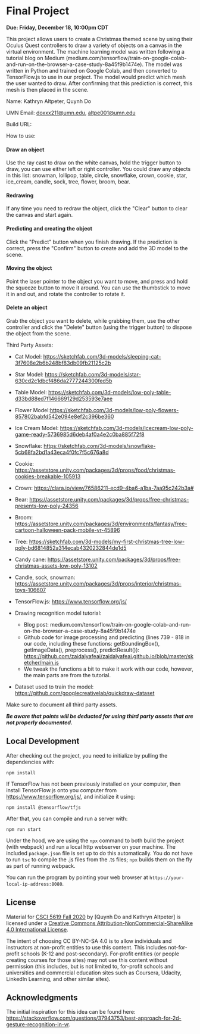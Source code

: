 # Final Project

**Due: Friday, December 18, 10:00pm CDT**


This project allows users to create a Christmas themed scene by using their Oculus Quest controllers to draw a variety of objects on a canvas in the virtual environment. The machine learning model was written following a tutorial blog on Medium (medium.com/tensorflow/train-on-google-colab-and-run-on-the-browser-a-case-study-8a45f9b1474e). The model was written in Python and trained on Google Colab, and then converted to TensorFlow.js to use in our project. The model would predict which mesh the user wanted to draw. After confirming that this prediction is correct, this mesh is then placed in the scene.


Name: Kathryn Altpeter, Quynh Do

UMN Email: doxxx211@umn.edu, altpe001@umn.edu

Build URL:

How to use:

#### Draw an object
Use the ray cast to draw on the white canvas, hold the trigger button to draw, you can use either left or right controller. You could draw any objects in this list: snowman, lollipop, table, circle, snowflake, crown, cookie, star, ice_cream, candle, sock, tree, flower, broom, bear.

#### Redrawing
If any time you need to redraw the object, click the "Clear" button to clear the canvas and start again.

#### Predicting and creating the object
Click the "Predict" button when you finish drawing. If the prediction is correct, press the "Confirm" button to create and add the 3D model to the scene.

#### Moving the object
Point the laser pointer to the object you want to move, and press and hold the squeeze button to move it around. You can use the thumbstick to move it in and out, and rotate the controller to rotate it.

#### Delete an object
Grab the object you want to delete, while grabbing them, use the other controller and click the "Delete" button (using the trigger button) to dispose the object from the scene.


Third Party Assets:
* Cat Model: https://sketchfab.com/3d-models/sleeping-cat-3f7608e2b6b248bf83db09fb21125c2b
* Star Model: https://sketchfab.com/3d-models/star-630cd2c1dbcf486da2777244300fed5b
* Table Model: https://sketchfab.com/3d-models/low-poly-table-d33bd88ed7f146669129d253593e7aee
* Flower Model:https://sketchfab.com/3d-models/low-poly-flowers-857802babfd542e094e8ef2c396be360
* Ice Cream Model: https://sketchfab.com/3d-models/icecream-low-poly-game-ready-5736985d6deb4af0a4e2c0ba885f72f8
* Snowflake: https://sketchfab.com/3d-models/snowflake-5cb68fa2bd1a43eca4f0fc7f5c676a8d
* Cookie: https://assetstore.unity.com/packages/3d/props/food/christmas-cookies-breakable-105913
* Crown: https://clara.io/view/76586211-ecd9-4ba6-a1ba-7aa95c242b3a#
* Bear: https://assetstore.unity.com/packages/3d/props/free-christmas-presents-low-poly-24356
* Broom: https://assetstore.unity.com/packages/3d/environments/fantasy/free-cartoon-halloween-pack-mobile-vr-45896
* Tree: https://sketchfab.com/3d-models/my-first-christmas-tree-low-poly-bd6814852a314ecab4320232844de1d5
* Candy cane: https://assetstore.unity.com/packages/3d/props/free-christmas-assets-low-poly-13102
* Candle, sock, snowman: https://assetstore.unity.com/packages/3d/props/interior/christmas-toys-106607
* TensorFlow.js: https://www.tensorflow.org/js/
* Drawing recognition model tutorial:

    * Blog post: medium.com/tensorflow/train-on-google-colab-and-run-on-the-browser-a-case-study-8a45f9b1474e
    * Github code for image processing and predicting (lines 739 - 818 in our code, including these functions: getBoundingBox(), getImageData(), preprocess(), predictResult()): https://github.com/zaidalyafeai/zaidalyafeai.github.io/blob/master/sketcher/main.js
    * We tweak the functions a bit to make it work with our code, however, the main parts are from the tutorial.
* Dataset used to train the model: https://github.com/googlecreativelab/quickdraw-dataset

Make sure to document all third party assets.

***Be aware that points will be deducted for using third party assets that are not properly documented.***


## Local Development

After checking out the project, you need to initialize by pulling the dependencies with:

```
npm install
```

If TensorFlow has not been previously installed on your computer, then install TensorFlow.js onto you computer from https://www.tensorflow.org/js/, and initialize it using:

```
npm install @tensorflow/tfjs
```

After that, you can compile and run a server with:

```
npm run start
```

Under the hood, we are using the `npx` command to both build the project (with webpack) and run a local http webserver on your machine.  The included ```package.json``` file is set up to do this automatically.  You do not have to run ```tsc``` to compile the .js files from the .ts files;  ```npx``` builds them on the fly as part of running webpack.

You can run the program by pointing your web browser at ```https://your-local-ip-address:8080```.

## License

Material for [CSCI 5619 Fall 2020](https://canvas.umn.edu/courses/194179) by [Quynh Do and Kathryn Altpeter] is licensed under a [Creative Commons Attribution-NonCommercial-ShareAlike 4.0 International License](http://creativecommons.org/licenses/by-nc-sa/4.0/).

The intent of choosing CC BY-NC-SA 4.0 is to allow individuals and instructors at non-profit entities to use this content.  This includes not-for-profit schools (K-12 and post-secondary). For-profit entities (or people creating courses for those sites) may not use this content without permission (this includes, but is not limited to, for-profit schools and universities and commercial education sites such as Coursera, Udacity, LinkedIn Learning, and other similar sites).

## Acknowledgments

The initial inspiration for this idea can be found here: https://stackoverflow.com/questions/37943753/best-approach-for-2d-gesture-recognition-in-vr.